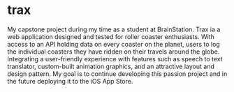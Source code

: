 # trax

My capstone project during my time as a student at BrainStation.
Trax ia a web application designed and tested for roller coaster enthusiasts. 
With access to an API holding data on every coaster on the planet, users to log the individual coasters they have ridden on their travels around the globe. Integrating a user-friendly experience with features such as speech to text translator, custom-built animation graphics, and an attractive layout and design pattern. My goal is to continue developing this passion project and in the future deploying it to the iOS App Store.
